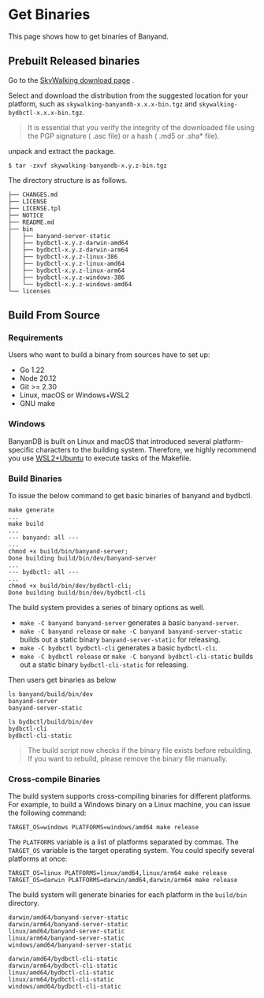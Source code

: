 # Get Binaries

This page shows how to get binaries of Banyand.

## Prebuilt Released binaries
                           
Go to the [SkyWalking download page](https://skywalking.apache.org/downloads/#Database) .

Select and download the distribution from the suggested location for your platform, such as `skywalking-banyandb-x.x.x-bin.tgz` and `skywalking-bydbctl-x.x.x-bin.tgz`.

> It is essential that you verify the integrity of the downloaded file using the PGP signature ( .asc file) or a hash ( .md5 or .sha* file).

unpack and extract the package.

```shell
$ tar -zxvf skywalking-banyandb-x.y.z-bin.tgz
```

The directory structure is as follows.

```shell
├── CHANGES.md
├── LICENSE
├── LICENSE.tpl
├── NOTICE
├── README.md
├── bin
│   ├── banyand-server-static
│   ├── bydbctl-x.y.z-darwin-amd64
│   ├── bydbctl-x.y.z-darwin-arm64
│   ├── bydbctl-x.y.z-linux-386
│   ├── bydbctl-x.y.z-linux-amd64
│   ├── bydbctl-x.y.z-linux-arm64
│   ├── bydbctl-x.y.z-windows-386
│   └── bydbctl-x.y.z-windows-amd64
└── licenses
```

## Build From Source

### Requirements

Users who want to build a binary from sources have to set up:

* Go 1.22
* Node 20.12
* Git >= 2.30
* Linux, macOS or Windows+WSL2
* GNU make

### Windows

BanyanDB is built on Linux and macOS that introduced several platform-specific characters to the building system. Therefore, we highly recommend you use [WSL2+Ubuntu](https://ubuntu.com/desktop/wsl) to execute tasks of the Makefile.

### Build Binaries

To issue the below command to get basic binaries of banyand and bydbctl.

```shell
make generate
...
make build
...
--- banyand: all ---
...
chmod +x build/bin/banyand-server;
Done building build/bin/dev/banyand-server
...
--- bydbctl: all ---
...
chmod +x build/bin/dev/bydbctl-cli;
Done building build/bin/dev/bydbctl-cli
```

The build system provides a series of binary options as well.

* `make -C banyand banyand-server` generates a basic `banyand-server`.
* `make -C banyand release` or `make -C banyand banyand-server-static` builds out a static binary `banyand-server-static` for releasing.
* `make -C bydbctl bydbctl-cli` generates a basic `bydbctl-cli`.
* `make -C bydbctl release` or `make -C banyand bydbctl-cli-static` builds out a static binary `bydbctl-cli-static` for releasing.

Then users get binaries as below

``` shell
ls banyand/build/bin/dev
banyand-server  
banyand-server-static

ls bydbctl/build/bin/dev
bydbctl-cli
bydbctl-cli-static
```

> The build script now checks if the binary file exists before rebuilding. If you want to rebuild, please remove the binary file manually.

### Cross-compile Binaries

The build system supports cross-compiling binaries for different platforms. For example, to build a Windows binary on a Linux machine, you can issue the following command:

```shell
TARGET_OS=windows PLATFORMS=windows/amd64 make release
```

The `PLATFORMS` variable is a list of platforms separated by commas. The `TARGET_OS` variable is the target operating system. You could specify several platforms at once: 

```shell
TARGET_OS=linux PLATFORMS=linux/amd64,linux/arm64 make release
TARGET_OS=darwin PLATFORMS=darwin/amd64,darwin/arm64 make release
```

The build system will generate binaries for each platform in the `build/bin` directory.

```shell
darwin/amd64/banyand-server-static
darwin/arm64/banyand-server-static
linux/amd64/banyand-server-static
linux/arm64/banyand-server-static
windows/amd64/banyand-server-static

darwin/amd64/bydbctl-cli-static
darwin/arm64/bydbctl-cli-static
linux/amd64/bydbctl-cli-static
linux/arm64/bydbctl-cli-static
windows/amd64/bydbctl-cli-static
```
